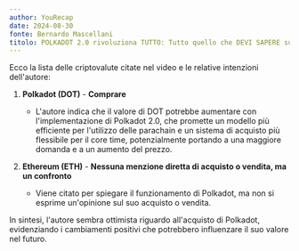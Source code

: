 ```yaml
---
author: YouRecap
date: 2024-08-30
fonte: Bernardo Mascellani
titolo: POLKADOT 2.0 rivoluziona TUTTO: Tutto quello che DEVI SAPERE sul FUTURO di DOT
---
```


Ecco la lista delle criptovalute citate nel video e le relative intenzioni dell'autore:

1. **Polkadot (DOT)** - **Comprare**
   - L'autore indica che il valore di DOT potrebbe aumentare con l'implementazione di Polkadot 2.0, che promette un modello più efficiente per l'utilizzo delle parachain e un sistema di acquisto più flessibile per il core time, potenzialmente portando a una maggiore domanda e a un aumento del prezzo.

2. **Ethereum (ETH)** - **Nessuna menzione diretta di acquisto o vendita, ma un confronto**
   - Viene citato per spiegare il funzionamento di Polkadot, ma non si esprime un'opinione sul suo acquisto o vendita.

In sintesi, l'autore sembra ottimista riguardo all'acquisto di Polkadot, evidenziando i cambiamenti positivi che potrebbero influenzare il suo valore nel futuro.
